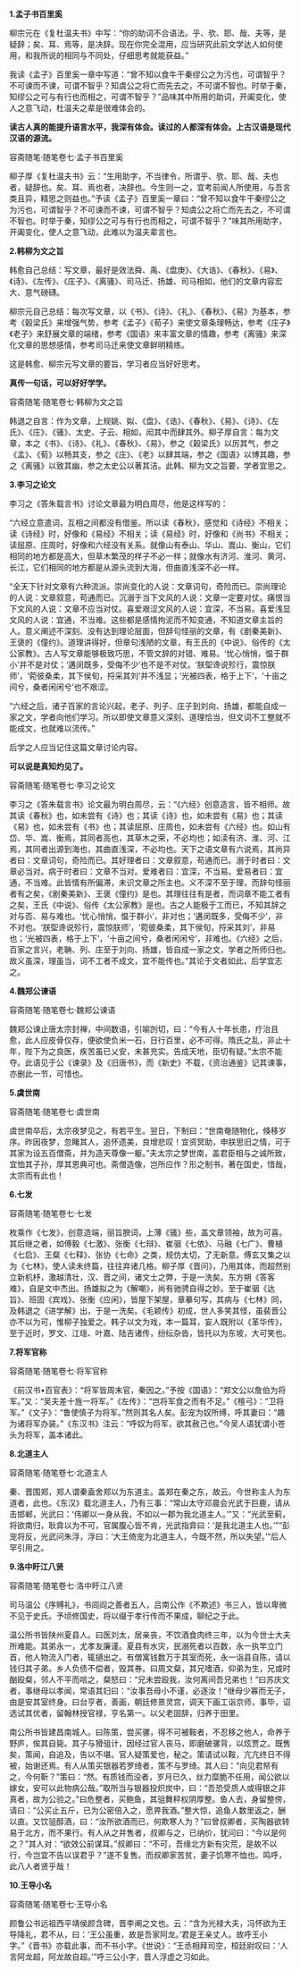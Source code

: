 **1.孟子书百里奚**

柳宗元在《复杜温夫书》中写：“你的助词不合语法。乎、欤、耶、哉、夫等，是疑辞；矣、耳、焉等，是决辞。现在你完全混用，应当研究此前文学达人如何使用，和我所说的相同与不同处，仔细思考就能获益。”

我读《孟子》百里奚一章中写道：“曾不知以食牛干秦缪公之为污也，可谓智乎？不可谏而不谏，可谓不智乎？知虞公之将亡而先去之，不可谓不智也。时举于秦，知缪公之可与有行也而相之，可谓不智乎？”品味其中所用的助词，开阖变化，使人之意飞动，杜温夫之辈是很难体会的。

**读古人真的能提升语言水平，我深有体会。读过的人都深有体会。上古汉语是现代汉语的源流。**

容斋随笔·随笔卷七·孟子书百里奚

柳子厚《复杜温夫书》云：“生用助字，不当律令，所谓乎、欤、耶、哉、夫也者，疑辞也。矣、耳、焉也者，决辞也。今生则一之，宜考前闻人所使用，与吾言类且异，精思之则益也。”予读《孟子》百里奚一章曰：“曾不知以食牛干秦缪公之为污也，可谓智乎？不可谏而不谏，可谓不智乎？知虞公之将亡而先去之，不可谓不智也。时举于秦，知缪公之可与有行也而相之，可谓不智乎？”味其所用助字，开阖变化，使人之意飞动，此难以为温夫辈言也。

**2.韩柳为文之旨**

韩愈自己总结：写文章，最好是效法舜、禹、《盘庚》、《大诰》、《春秋》、《易》、《诗》、《左传》、《庄子》、《离骚》、司马迁、扬雄、司马相如，他们的文章内容宏大、意气磅礴。

柳宗元自己总结：每次写文章，以《书》、《诗》、《礼》、《春秋》、《易》为基本，参考《榖梁氏》来增强气势，参考《孟子》《荀子》来使文章条理畅达，参考《庄子》《老子》来舒展文章的端绪，参考《国语》来丰富文章的情趣，参考《离骚》来深化文章的思想感情，参考司马迁来使文章鲜明精练。

这是韩愈、柳宗元写文章的要旨，学习者应当好好思考。

**真传一句话，可以好好学学。**

容斋随笔·随笔卷七·韩柳为文之旨

韩退之自言：作为文章，上规姚、姒、《盘》、《诰》、《春秋》、《易》、《诗》、《左氏》、《庄》、《骚》、太史、子云、相如，闳其中而肆其外。柳子厚自言：每为文章，本之《书》、《诗》、《礼》、《春秋》、《易》，参之《榖梁氏》以厉其气，参之《孟》、《荀》以畅其支，参之《庄》、《老》以肆其端，参之《国语》以博其趣，参之《离骚》以致其幽，参之太史公以著其洁。此韩、柳为文之旨要，学者宜思之。

**3.李习之论文**

李习之《答朱载言书》讨论文章最为明白周尽，他是这样写的：

“六经立意遣词，互相之间都没有借鉴。所以读《春秋》，感觉和《诗经》不相关；读《诗经》时，好像和《易经》不相关；读《易经》时，好像和《尚书》不相关；读屈原、庄周时，好像和六经没有关系。就像山有泰山、华山、嵩山、衡山，它们相同的地方都是高大，但草木繁茂的样子不必一样；就像水有济河、淮河、黄河、长江，它们相同的地方都是从源头流到大海，但曲直浅深不必一样。

“全天下针对文章有六种流派。崇尚变化的人说：文章词句，奇险而已。崇尚理论的人说：文章叙意，苟通而已。沉溺于当下文风的人说：文章一定要对仗。痛恨当下文风的人说：文章不应当对仗。喜爱艰涩文风的人说：宜深，不当易。喜爱浅显文风的人说：宜通，不当难。这些都是感情拘泥而不知变通，不知道文章主旨的人。意义阐述不深刻、没有达到理论层面，但辞句怪丽的文章，有《剧秦美新》、王褒的《僮约》。道理讲得好，但章句浅陋的文章，有王氏的《中说》、俗传的《太公家教》。古人写文章能够极致巧思，不管文辞的对错、难易。‘忧心悄悄，愠于群小’并不是对仗；‘遘闵既多，受侮不少’也不是不对仗。‘朕堲谗说殄行，震惊朕师’，‘菀彼桑柔，其下侯旬，捋采其刘’并不浅显；‘光被四表，格于上下’，‘十亩之间兮，桑者闲闲兮’也不艰涩。

“六经之后，诸子百家的言论兴起，老子、列子、庄子到刘向、扬雄，都能自成一家之文，学者向他们学习。所以即使文章意义深刻、道理恰当，但文词不工整就不能成文，也就难以流传。”

后学之人应当记住这篇文章讨论内容。

**可以说是真知灼见了。**

容斋随笔·随笔卷七·李习之论文

李习之《答朱载言书》论文最为明白周尽，云：“《六经》创意造言，皆不相师。故其读《春秋》也，如未尝有《诗》也；其读《诗》也，如未尝有《易》也；其读《易》也，如未尝有《书》也；其读屈原、庄周也，如未尝有《六经》也。如山有岱、华、嵩、衡焉，其同者高也，其草木之荣，不必均也；如渎有济、淮、河、江焉，其同者出源到海也，其曲直浅深，不必均也。天下之语文章有六说焉，其尚异者曰：文章词句，奇险而已。其好理者曰：文章叙意，苟通而已。溺于时者曰：文章必当对。病于时者曰：文章不当对。爱难者曰：宜深，不当易。爱易者曰：宜通，不当难。此皆情有所偏滞，未识文章之所主也。义不深不至于理，而辞句怪丽者有之矣，《剧秦美新》、王褒《僮约》是也。其理往往有是者，而词章不能工者有之矣，王氏《中说》、俗传《太公家教》是也。古之人能极于工而已，不知其辞之对与否、易与难也。‘忧心悄悄，愠于群小’，非对也；‘遘闵既多，受侮不少’，非不对也。‘朕堲谗说殄行，震惊朕师’，‘菀彼桑柔，其下侯旬，捋采其刘’，非易也；‘光被四表，格于上下’，‘十亩之间兮，桑者闲闲兮’，非难也。《六经》之后，百家之言兴，老聃、列、庄至于刘向、扬雄，皆自成一家之文，学者之所师归也。故义虽深，理虽当，词不工者不成文，宜不能传也。”其论于文者如此，后学宜志之。

**4.魏郑公谏语**

容斋随笔·随笔卷七·魏郑公谏语

魏郑公谏止唐太宗封禅，中间数语，引喻剀切，曰：“今有人十年长患，疗治且愈，此人应皮骨仅存，便欲使负米一石，日行百里，必不可得。隋氏之乱，非止十年，陛下为之良医，疾苦虽已乂安，未甚充实。告成天地，臣切有疑。”太宗不能夺。此语见于公《谏录》及《旧唐书》，而《新史》不载，《资治通鉴》记其谏事，亦删此一节，可惜也。

**5.虞世南**

容斋随笔·随笔卷七·虞世南

虞世南卒后，太宗夜梦见之，有若平生。翌日，下制曰：“世南奄随物化，倏移岁序。昨因夜梦，忽睹其人，追怀遗美，良增悲叹！宜资冥助，申朕思旧之情，可于其家为设五百僧斋，并为造天尊像一躯。”夫太宗之梦世南，盖君臣相与之诚所致，宜恤其子孙，厚其恩典可也。斋僧造像，岂所应作？形之制书，著在国史，惜哉，太宗而有此也！

**6.七发**

容斋随笔·随笔卷七·七发

枚乘作《七发》，创意造端，丽旨腴词，上薄《骚》些，盖文章领袖，故为可喜。其后继之者，如傅毅《七激》、张衡《七辩》、崔骃《七依》、马融《七广》、曹植《七启》、王粲《七释》、张协《七命》之类，规仿太切，了无新意。傅玄又集之以为《七林》，使人读未终篇，往往弃诸几格。柳子厚《晋问》，乃用其体，而超然别立新机杼，激越清壮，汉、晋之间，诸文士之弊，于是一洗矣。东方朔《答客难》，自是文中杰出。扬雄拟之为《解嘲》，尚有驰骋自得之妙。至于崔骃《达旨》、班固《宾戏》、张衡《应闲》，皆屋下架屋，章摹句写，其病与《七林》同，及韩退之《进学解》出，于是一洗矣。《毛颖传》初成，世人多笑其怪，虽裴晋公亦不以为可，惟柳子独爱之。韩子以文为戏，本一篇耳，妄人既附以《革华传》，至于近时，罗文、江瑶、叶嘉、陆吉诸传，纷纭杂沓，皆托以为东坡，大可笑也。

**7.将军官称**

容斋随笔·随笔卷七·将军官称

《前汉书•百官表》：“将军皆周末官，秦因之。”予按《国语》：“郑文公以詹伯为将军。”又：“吴夫差十旌一将军。”《左传》：“岂将军食之而有不足。”《檀弓》：“卫将军。”《文子》：“鲁使慎子为将军。”然则其名人矣。彭宠为奴所缚，呼其妻曰：“趣为诸将军办装。”《东汉书》注云：“呼奴为将军，欲其赦己也。”今吴人语犹谓小苍头为将军，盖本诸此。

**8.北道主人**

容斋随笔·随笔卷七·北道主人

秦、晋围郑，郑人谓秦盍舍郑以为东道主。盖郑在秦之东，故云。今世称主人为东道者，此也。《东汉》载北道主人，乃有三事：“常山太守邓晨会光武于巨鹿，请从击邯郸，光武曰：‘伟卿以一身从我，不如以一郡为我北道主人。’”又：“光武至蓟，将欲南归，耿弇以为不可，官属腹心皆不肯，光武指弇曰：‘是我北道主人也。’”“彭宠将反，光武问朱浮，浮曰：‘大王倚宠为北道主人，今既不然，所以失望。’”后人罕引用之。

**9.洛中盱江八贤**

容斋随笔·随笔卷七·洛中盱江八贤

司马温公《序赙礼》，书闾阎之善者五人，吕南公作《不欺述》书三人，皆以卑微不见于史氏。予顷修国史，将以缀于孝行传而不果成，聊纪之于此。

温公所书皆陕州夏县人。曰医刘太，居亲丧，不饮酒食肉终三年，以为今世士大夫所难能。其弟永一，尤孝友廉谨。夏县有水灾，民溺死者以百数，永一执竿立门首，他人物流入门者，辄擿出之。有僧寓钱数万于其室而死，永一诣县自陈，请以钱归其子弟。乡人负债不偿者，毁其券。曰周文粲，其兄嗜酒，仰弟为生，兄或时酗殴粲，邻人不平而唁之，粲怒曰：“兄未尝殴我，汝何离间吾兄弟也！”曰苏庆文者，事继母以孝闻，常语其妇曰：“汝事吾母小不谨，必逐汝！”继母少寡而无子，由是安其室终身。曰台亨者，善画，朝廷修景灵宫，调天下画工诣京师，事毕，诏选试其优者，留翰林授官禄，亨名第一。以父老固辞，归养于田里。

南公所书皆建昌南城人。曰陈策，尝买骡，得不可被鞍者，不忍移之他人，命养于野庐，俟其自毙。其子与猾驵计，因经过官人丧马，即磨破骡背，以炫贾之。既售矣，策闻，自追及，告以不堪。官人疑策爱也，秘之。策请试以鞍，亢亢终日不得被，始谢还焉。有人从策买银器若罗绮者，策不与罗绮。其人曰：“向见君帑有之，今何靳？”策曰：“然。有质钱而没者，岁月已久，丝力糜脆不任用，闻公欲以嫁女，安可以此物病公哉。”取所当与银器投炽炭中，曰：“吾恐受质人或得银之非真者，故为公验之。”曰危整者，买鲍鱼，其驵舞秤权阴厚整。鱼人去，身留整傍，请曰：“公买止五斤，已为公密倍入之，愿畀我酒。”整大惊，追鱼人数里返之，酬以直。又饮驵醇酒，曰：“汝所欲酒而已，何欺寒人为？”曰曾叔卿者，买陶器欲转易于北方，而不果行。有人从之并售者，叔卿与之，已纳价，犹问曰：“今以是何之？”其人对：“欲效公前谋耳。”叔卿曰：“不可，吾缘北方新有灾荒，是故不以行，今岂宜不告以误君乎？”遂不复售。而叔卿家苦贫，妻子饥寒不恤也。鸣呼，此八人者贤乎哉！

**10.王导小名**

容斋随笔·随笔卷七·王导小名

颜鲁公书远祖西平靖侯颜含碑，晋李阐之文也。云：“含为光禄大夫，冯怀欲为王导降礼，君不从，曰：‘王公虽重，故是吾家阿龙。’君是王亲丈人。故呼王小字。”《晋书》亦载此事，而不书小字。《世说》：“王丞相拜司空，桓廷尉叹曰：‘人言阿龙超，阿龙故自超。’”呼三公小字，晋人浮虚之习如此。